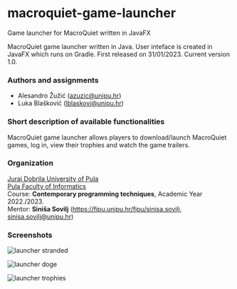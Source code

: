 # macroquiet-game-launcher
Game launcher for MacroQuiet written in JavaFX

MacroQuiet game launcher written in Java. User inteface is created in JavaFX which runs on Gradle.
First released on 31/01/2023. 
Current version 1.0.

### Authors and assignments

-   Alesandro Žužić (azuzic@unipu.hr)
-   Luka Blašković (lblaskovi@unipu.hr)

### Short description of available functionalities
MacroQuiet game launcher allows players to download/launch MacroQuiet games, log in, view their trophies and watch the game trailers.

### Organization

[Juraj Dobrila University of Pula](http://www.unipu.hr/)  
[Pula Faculty of Informatics](https://fipu.unipu.hr/)  
Course: **Contemporary programming techniques**, Academic Year 2022./2023.  
Mentor: **Siniša Sovilj** (https://fipu.unipu.hr/fipu/sinisa.sovilj, sinisa.sovilj@unipu.hr)

### Screenshots

![launcher stranded](https://github.com/lukablaskovic/macroquiet-game-launcher/blob/master/screenshots/launcher_stranded.png?raw=true)

![launcher doge](https://github.com/lukablaskovic/macroquiet-game-launcher/blob/master/screenshots/launcher_doge.png?raw=true)

![launcher trophies](https://github.com/lukablaskovic/macroquiet-game-launcher/blob/master/screenshots/launcher_trophies.png?raw=true)
